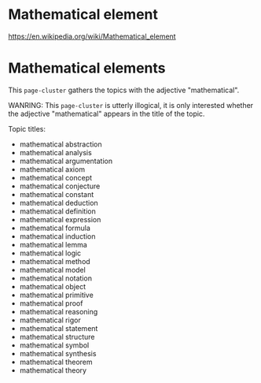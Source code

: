 # Mathematical element

https://en.wikipedia.org/wiki/Mathematical_element
# Mathematical elements

This `page-cluster` gathers the topics with the adjective "mathematical".

WANRING: This `page-cluster` is utterly illogical, it is only interested whether the adjective "mathematical" appears in the title of the topic.

Topic titles:

- mathematical abstraction
- mathematical analysis
- mathematical argumentation
- mathematical axiom
- mathematical concept
- mathematical conjecture
- mathematical constant
- mathematical deduction
- mathematical definition
- mathematical expression
- mathematical formula
- mathematical induction
- mathematical lemma
- mathematical logic
- mathematical method
- mathematical model
- mathematical notation
- mathematical object
- mathematical primitive
- mathematical proof
- mathematical reasoning
- mathematical rigor
- mathematical statement
- mathematical structure
- mathematical symbol
- mathematical synthesis
- mathematical theorem
- mathematical theory
